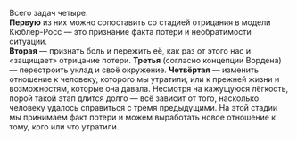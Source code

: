 Всего задач четыре.  
**Первую** из них можно сопоставить со стадией отрицания в модели Кюблер-Росс — это признание факта потери и необратимости ситуации.  
**Вторая** — признать боль и пережить её, как раз от этого нас и «защищает» отрицание потери. 
**Третья** (согласно концепции Вордена) — перестроить уклад и своё окружение.
**Четвёртая** — изменить отношение к человеку, которого мы утратили, или к прежней жизни и возможностям, которые она давала. Несмотря на кажущуюся лёгкость, порой такой этап длится долго — всё зависит от того, насколько человеку удалось справиться с тремя предыдущими. На этой стадии мы принимаем факт потери и можем выработать новое отношение к тому, кого или что утратили.